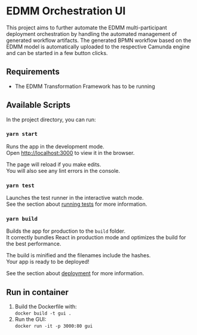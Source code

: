# EDMM Orchestration UI

This project aims to further automate the EDMM multi-participant deployment orchestration by
handling the automated management of generated workflow artifacts. The generated BPMN workflow based
on the EDMM model is automatically uploaded to the respective Camunda engine and can be 
started in a few button clicks. 

## Requirements
- The EDMM Transformation Framework has to be running 

## Available Scripts

In the project directory, you can run:

### `yarn start`

Runs the app in the development mode.\
Open [http://localhost:3000](http://localhost:3000) to view it in the browser.

The page will reload if you make edits.\
You will also see any lint errors in the console.

### `yarn test`

Launches the test runner in the interactive watch mode.\
See the section about [running tests](https://facebook.github.io/create-react-app/docs/running-tests) for more information.

### `yarn build`

Builds the app for production to the `build` folder.\
It correctly bundles React in production mode and optimizes the build for the best performance.

The build is minified and the filenames include the hashes.\
Your app is ready to be deployed!

See the section about [deployment](https://facebook.github.io/create-react-app/docs/deployment) for more information.

## Run in container
1. Build the Dockerfile with:   
`docker build -t gui .`
2. Run the GUI:     
`docker run -it -p 3000:80 gui`
